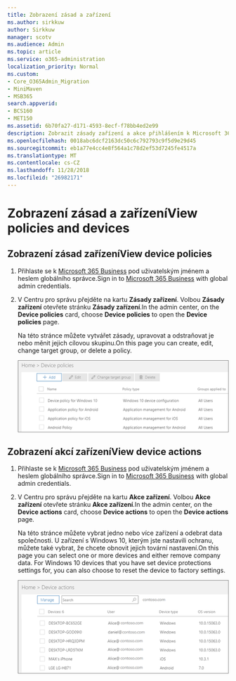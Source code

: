 ```yaml
---
title: Zobrazení zásad a zařízení
ms.author: sirkkuw
author: Sirkkuw
manager: scotv
ms.audience: Admin
ms.topic: article
ms.service: o365-administration
localization_priority: Normal
ms.custom:
- Core_O365Admin_Migration
- MiniMaven
- MSB365
search.appverid:
- BCS160
- MET150
ms.assetid: 6b70fa27-d171-4593-8ecf-f78bb4ed2e99
description: Zobrazit zásady zařízení a akce přihlášením k Microsoft 365 business s credintials globálního správce.
ms.openlocfilehash: 0018abc6dcf2163dc50c6c792793c9f5d9e29d45
ms.sourcegitcommit: eb1a77e4cc4e8f564a1c78d2ef53d7245fe4517a
ms.translationtype: MT
ms.contentlocale: cs-CZ
ms.lasthandoff: 11/28/2018
ms.locfileid: "26982171"
---
```

# <a name="view-policies-and-devices"></a><span data-ttu-id="b497a-103">Zobrazení zásad a zařízení</span><span class="sxs-lookup"><span data-stu-id="b497a-103">View policies and devices</span></span>

## <a name="view-device-policies"></a><span data-ttu-id="b497a-104">Zobrazení zásad zařízení</span><span class="sxs-lookup"><span data-stu-id="b497a-104">View device policies</span></span>

1. <span data-ttu-id="b497a-105">Přihlaste se k [Microsoft 365 Business](https://portal.office.com) pod uživatelským jménem a heslem globálního správce.</span><span class="sxs-lookup"><span data-stu-id="b497a-105">Sign in to [Microsoft 365 Business](https://portal.office.com) with global admin credentials.</span></span> 
    
2. <span data-ttu-id="b497a-106">V Centru pro správu přejděte na kartu **Zásady zařízení**. Volbou **Zásady zařízení** otevřete stránku **Zásady zařízení**.</span><span class="sxs-lookup"><span data-stu-id="b497a-106">In the admin center, on the **Device policies** card, choose **Device policies** to open the **Device policies** page.</span></span> 
    
    <span data-ttu-id="b497a-107">Na této stránce můžete vytvářet zásady, upravovat a odstraňovat je nebo měnit jejich cílovou skupinu.</span><span class="sxs-lookup"><span data-stu-id="b497a-107">On this page you can create, edit, change target group, or delete a policy.</span></span>
    
    ![Screenshot of the Policies page](media/27ebb1d3-d04b-4221-a13f-8583045b5077.png)
  
## <a name="view-device-actions"></a><span data-ttu-id="b497a-109">Zobrazení akcí zařízení</span><span class="sxs-lookup"><span data-stu-id="b497a-109">View device actions</span></span>

1. <span data-ttu-id="b497a-110">Přihlaste se k [Microsoft 365 Business](https://portal.office.com) pod uživatelským jménem a heslem globálního správce.</span><span class="sxs-lookup"><span data-stu-id="b497a-110">Sign in to [Microsoft 365 Business](https://portal.office.com) with global admin credentials.</span></span> 
    
2. <span data-ttu-id="b497a-111">V Centru pro správu přejděte na kartu **Akce zařízení**. Volbou **Akce zařízení** otevřete stránku **Akce zařízení**.</span><span class="sxs-lookup"><span data-stu-id="b497a-111">In the admin center, on the **Device actions** card, choose **Device actions** to open the **Device actions** page.</span></span> 
    
    <span data-ttu-id="b497a-p101">Na této stránce můžete vybrat jedno nebo více zařízení a odebrat data společnosti. U zařízení s Windows 10, kterým jste nastavili ochranu, můžete také vybrat, že chcete obnovit jejich tovární nastavení.</span><span class="sxs-lookup"><span data-stu-id="b497a-p101">On this page you can select one or more devices and either remove company data. For Windows 10 devices that you have set device protections settings for, you can also choose to reset the device to factory settings.</span></span>
    
    ![Device actions page.](media/6d2ad0c4-9c96-4489-ab93-c4e38e317d45.PNG)
  
  


